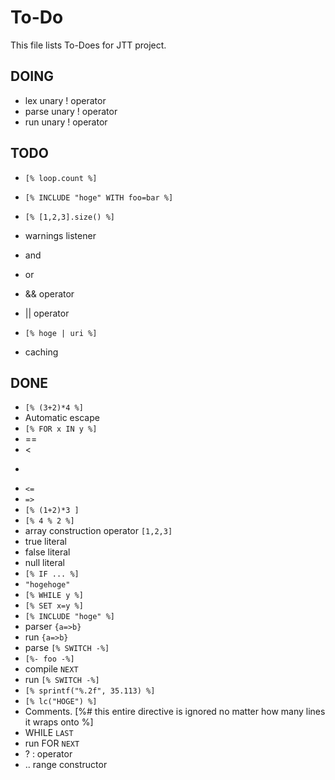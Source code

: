 # To-Do

This file lists To-Does for JTT project.

## DOING

* lex unary ! operator
* parse unary ! operator
* run unary ! operator

## TODO

 * `[% loop.count %]`
* `[% INCLUDE "hoge" WITH foo=bar %]`
 * `[% [1,2,3].size() %]`
 * warnings listener
 * and
 * or
 * && operator
 * || operator

* `[% hoge | uri %]`
 * caching

## DONE

 * `[% (3+2)*4 %]`
 * Automatic escape
 * `[% FOR x IN y %]`
 * ==
 * <
 * >
 * `<=`
 * `=>`
 * `[% (1+2)*3 ]`
 * `[% 4 % 2 %]`
 * array construction operator `[1,2,3]`
 * true literal
 * false literal
 * null literal
 * `[% IF ... %]`
* `"hogehoge"`
* `[% WHILE y %]`
* `[% SET x=y %]`
* `[% INCLUDE "hoge" %]`
* parser `{a=>b}`
* run `{a=>b}`
* parse `[% SWITCH -%]`
* `[%- foo -%]`
* compile `NEXT`
* run `[% SWITCH -%]`
* `[% sprintf("%.2f", 35.113) %]`
* `[% lc("HOGE") %]`
* Comments. [%# this entire directive is ignored no
    matter how many lines it wraps onto
%]
* WHILE `LAST`
* run FOR `NEXT`
* ? : operator
 * .. range constructor